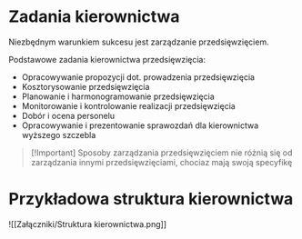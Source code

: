 # Zadania kierownictwa
Niezbędnym warunkiem sukcesu jest zarządzanie przedsięwzięciem.

Podstawowe zadania kierownictwa przedsięwzięcia:
- Opracowywanie propozycji dot. prowadzenia przedsięwzięcia
- Kosztorysowanie przedsięwzięcia
- Planowanie i harmonogramowanie przedsięwzięcia
- Monitorowanie i kontrolowanie realizacji przedsięwzięcia
- Dobór i ocena personelu
- Opracowywanie i prezentowanie sprawozdań dla kierownictwa wyższego szczebla

>[!Important] Sposoby zarządzania przedsięwzięciem nie różnią się od zarządzania innymi przedsięwzięciami, chociaz mają swoją specyfikę

# Przykładowa struktura kierownictwa
![[Załączniki/Struktura kierownictwa.png]]